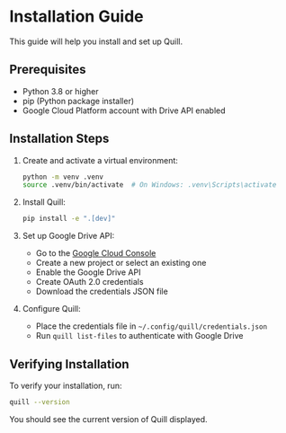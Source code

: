 # Installation Guide

This guide will help you install and set up Quill.

## Prerequisites

- Python 3.8 or higher
- pip (Python package installer)
- Google Cloud Platform account with Drive API enabled

## Installation Steps

1. Create and activate a virtual environment:
   ```bash
   python -m venv .venv
   source .venv/bin/activate  # On Windows: .venv\Scripts\activate
   ```

2. Install Quill:
   ```bash
   pip install -e ".[dev]"
   ```

3. Set up Google Drive API:
   - Go to the [Google Cloud Console](https://console.cloud.google.com)
   - Create a new project or select an existing one
   - Enable the Google Drive API
   - Create OAuth 2.0 credentials
   - Download the credentials JSON file

4. Configure Quill:
   - Place the credentials file in `~/.config/quill/credentials.json`
   - Run `quill list-files` to authenticate with Google Drive

## Verifying Installation

To verify your installation, run:
```bash
quill --version
```

You should see the current version of Quill displayed. 